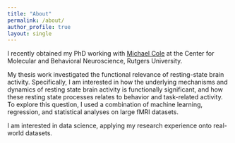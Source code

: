 ```yaml
---
title: "About"
permalink: /about/
author_profile: true
layout: single
---
```


I recently obtained my PhD working with [Michael Cole](https://www.colelab.org/) at the Center for Molecular and Behavioral Neuroscience, Rutgers University.

My thesis work investigated the functional relevance of resting-state brain activity. Specifically, I am interested in how the underlying mechanisms and dynamics of resting state brain activity is functionally significant, and how these resting state processes relates to behavior and task-related activity. To explore this question, I used a combination of machine learning, regression, and statistical analyses on large fMRI datasets.

I am interested in data science, applying my research experience onto real-world datasets.
